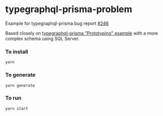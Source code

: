 # typegraphql-prisma-problem

Example for typegraphql-prisma bug report [#246](https://github.com/MichalLytek/typegraphql-prisma/issues/246)

Based closely on [typegraphql-prisma "Prototyping" example](https://github.com/MichalLytek/typegraphql-prisma/tree/main/examples/1-prototyping) with a more complex schema using SQL Server.

### To install
```
yarn
```

### To generate
```
yarn generate
```

### To run
```
yarn start
```
